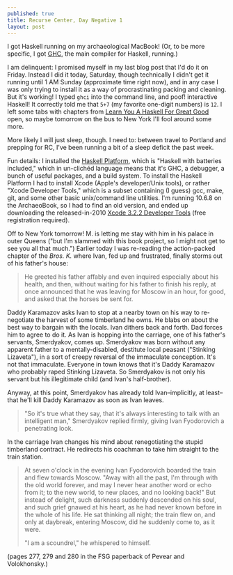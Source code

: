 ```yaml
---
published: true
title: Recurse Center, Day Negative 1
layout: post
---
```

I got Haskell running on my archaeological MacBook! (Or, to be more specific, I got [GHC](https://en.wikipedia.org/wiki/Glasgow_Haskell_Compiler), the main compiler for Haskell, running.)

I am delinquent: I promised myself in my last blog post that I'd do it on Friday. Instead I did it today, Saturday, though technically I didn't get it running until 1 AM Sunday (approximate time right now), and in any case I was only trying to install it as a way of procrastinating packing and cleaning. But it's working! I typed `ghci` into the command line, and poof! interactive Haskell! It correctly told me that `5+7` (my favorite one-digit numbers) is `12`. I left some tabs with chapters from [Learn You A Haskell For Great Good](http://learnyouahaskell.com/) open, so maybe tomorrow on the bus to New York I'll fool around some more.

More likely I will just sleep, though. I need to: between travel to Portland and prepping for RC, I've been running a bit of a sleep deficit the past week.

Fun details: I installed the [Haskell Platform](https://www.haskell.org/platform/), which is "Haskell with batteries included," which in un-clichéd language means that it's GHC, a debugger, a bunch of useful packages, and a build system. To install the Haskell Platform I had to install Xcode (Apple's developer/Unix tools), or rather "Xcode Developer Tools," which is a subset containing (I guess) gcc, make, git, and some other basic unix/command line utilities. I'm running 10.6.8 on the ArchaeoBook, so I had to find an old version, and ended up downloading the released-in-2010 [Xcode 3.2.2 Developer Tools](http://adcdownload.apple.com/Developer_Tools/xcode_3.2.2_developer_tools_beta_20728/xcode322_2148_developerdvd.dmg) (free registration required).

Off to New York tomorrow! M. is letting me stay with him in his palace in outer Queens ("but I'm slammed with this book project, so I might not get to see you all that much.") Earlier today I was re-reading the action-packed chapter of the *Bros. K.* where Ivan, fed up and frustrated, finally storms out of his father's house:

>He greeted his father affably and even inquired especially about his health, and then, without waiting for his father to finish his reply, at once announced that he was leaving for Moscow in an hour, for good, and asked that the horses be sent for.

Daddy Karamazov asks Ivan to stop at a nearby town on his way to re-negotiate the harvest of some timberland he owns. He blabs on about the best way to bargain with the locals. Ivan dithers back and forth. Dad forces him to agree to do it. As Ivan is hopping into the carriage, one of his father's servants, Smerdyakov, comes up. Smerdyakov was born without any apparent father to a mentally-disabled, destitute local peasant ("Stinking Lizaveta"), in a sort of creepy reversal of the immaculate conception. It's not that immaculate. Everyone in town knows that it's Daddy Karamazov who probably raped Stinking Lizaveta. So Smerdyakov is not only his servant but his illegitimate child (and Ivan's half-brother).

Anyway, at this point, Smerdyakov has already told Ivan–implicitly, at least–that he'll kill Daddy Karamazov as soon as Ivan leaves. 

> "So it's true what they say, that it's always interesting to talk with an intelligent man," Smerdyakov replied firmly, giving Ivan Fyodorovich a penetrating look.

In the carriage Ivan changes his mind about renegotiating the stupid timberland contract. He redirects his coachman to take him straight to the train station. 

>At seven o'clock in the evening Ivan Fyodorovich boarded the train and flew towards Moscow. "Away with all the past, I'm through with the old world forever, and may I never hear another word or echo from it; to the new world, to new places, and no looking back!" But instead of delight, such darkness suddenly descended on his soul, and such grief gnawed at his heart, as he had never known before in the whole of his life. He sat thinking all night; the train flew on, and only at daybreak, entering Moscow, did he suddenly come to, as it were.
>
>"I am a scoundrel," he whispered to himself.

(pages 277, 279 and 280 in the FSG paperback of Pevear and Volokhonsky.)